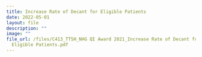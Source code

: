 ```yaml
---
title: Increase Rate of Decant for Eligible Patients
date: 2022-05-01
layout: file
description: ""
image: ""
file_url: /files/C413_TTSH_NHG QI Award 2021_Increase Rate of Decant for
  Eligible Patients.pdf
---
```

